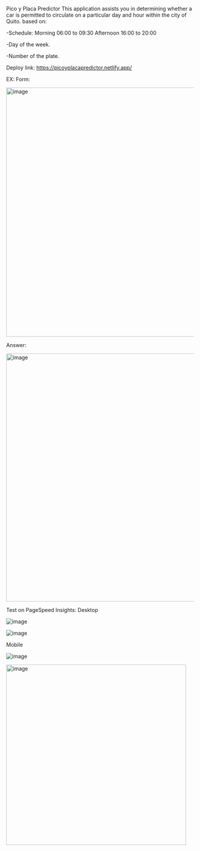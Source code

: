 Pico y Placa Predictor
This application assists you in determining whether a car is permitted to circulate on a particular day and hour within the city of Quito.
based on:

-Schedule: 
  Morning
    06:00 to 09:30
  Afternoon
    16:00 to 20:00
    
-Day of the week.

-Number of the plate.


Deploy link: https://picoyplacapredictor.netlify.app/


EX:
Form:


<img width="667" alt="image" src="https://github.com/Clarks1223/PicoyPlaca/assets/117754080/dd1f8422-62a3-4fcb-9665-c4a07bae557e">


Answer:


<img width="664" alt="image" src="https://github.com/Clarks1223/PicoyPlaca/assets/117754080/5a293c3b-a591-4cac-805e-691c983868f2">


Test on PageSpeed Insights:
Desktop


![image](https://github.com/Clarks1223/PicoyPlaca/assets/117754080/c8df2242-b949-4f95-9366-d986c05b78ed)


![image](https://github.com/Clarks1223/PicoyPlaca/assets/117754080/0d8e4a61-36c3-4d6f-8974-962746e33a3c)


Mobile


![image](https://github.com/Clarks1223/PicoyPlaca/assets/117754080/652ae6e3-9790-41e4-94dc-db479c8c8124)


<img width="483" alt="image" src="https://github.com/Clarks1223/PicoyPlaca/assets/117754080/1fc854e1-5ef3-43b6-b5a9-e4d7f49287ce">
